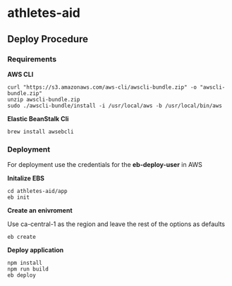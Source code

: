 # athletes-aid

## Deploy Procedure 

### Requirements 

**AWS CLI**
```
curl "https://s3.amazonaws.com/aws-cli/awscli-bundle.zip" -o "awscli-bundle.zip"
unzip awscli-bundle.zip
sudo ./awscli-bundle/install -i /usr/local/aws -b /usr/local/bin/aws
```

**Elastic BeanStalk Cli**
```
brew install awsebcli
```

### Deployment

For deployment use the credentials for the **eb-deploy-user** in AWS

**Initalize EBS**
```
cd athletes-aid/app
eb init
```
**Create an enivroment**

Use ca-central-1 as the region and leave the rest of the options as defaults
```
eb create
```
**Deploy application**
```
npm install
npm run build
eb deploy
```

